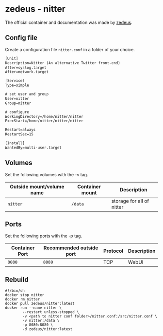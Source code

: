 # zedeus - nitter

The official container and documentation was made by [zedeus](https://github.com/zedeus/nitter).

## Config file

Create a configuration file `nitter.conf` in a folder of your choice.

```txt
[Unit]
Description=Nitter (An alternative Twitter front-end)
After=syslog.target
After=network.target

[Service]
Type=simple

# set user and group
User=nitter
Group=nitter

# configure
WorkingDirectory=/home/nitter/nitter
ExecStart=/home/nitter/nitter/nitter

Restart=always
RestartSec=15

[Install]
WantedBy=multi-user.target
```

## Volumes

Set the following volumes with the -v tag.

| Outside mount/volume name | Container mount | Description               |
| ------------------------- | --------------- | ------------------------- |
| `nitter`                  | `/data`         | storage for all of nitter |

## Ports

Set the following ports with the -p tag.

| Container Port | Recommended outside port | Protocol | Description |
| -------------- | ------------------------ | -------- | ----------- |
| `8080`         | `8080`                   | TCP      | WebUI       |

## Rebuild

```shell
#!/bin/sh
docker stop nitter
docker rm nitter
docker pull zedeus/nitter:latest
docker run --name nitter \
        --restart unless-stopped \
        -v <path to nitter conf folder>/nitter.conf:/src/nitter.conf \
        -v nitter:/data \
        -p 8080:8080 \
        -d zedeus/nitter:latest
```
